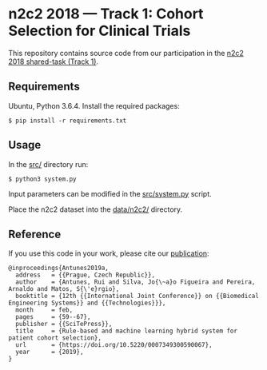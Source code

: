 # n2c2 2018 — Track 1: Cohort Selection for Clinical Trials

This repository contains source code from our participation in the [n2c2 2018 shared-task (Track 1)](https://portal.dbmi.hms.harvard.edu/projects/n2c2-2018-t1/).


## Requirements

Ubuntu, Python 3.6.4. Install the required packages:
```
$ pip install -r requirements.txt
```


## Usage

In the [src/](src) directory run:
```
$ python3 system.py
```

Input parameters can be modified in the [src/system.py](src/system.py) script.

Place the n2c2 dataset into the [data/n2c2/](data/n2c2/) directory.


## Reference

If you use this code in your work, please cite our [publication](https://doi.org/10.5220/0007349300590067):

```
@inproceedings{Antunes2019a,
  address   = {{Prague, Czech Republic}},
  author    = {Antunes, Rui and Silva, Jo{\~a}o Figueira and Pereira, Arnaldo and Matos, S{\'e}rgio},
  booktitle = {12th {{International Joint Conference}} on {{Biomedical Engineering Systems}} and {{Technologies}}},
  month     = feb,
  pages     = {59--67},
  publisher = {{SciTePress}},
  title     = {Rule-based and machine learning hybrid system for patient cohort selection},
  url       = {https://doi.org/10.5220/0007349300590067},
  year      = {2019},
}
```
